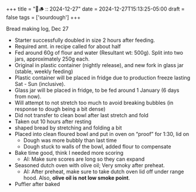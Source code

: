 +++
title = "🍞🪵 :: 2024-12-27"
date = 2024-12-27T15:13:25-05:00
draft = false
tags = ['sourdough']
+++

Bread making log, Dec 27

- Starter successfully doubled in size 2 hours after feeding. 
- Required amt. in recipe called for about half
- Fed around 60g of flour and water (Resultant wt: 500g). Split into two jars, approximately 250g each. 
- Original in plastic container (nightly release), and new fork in glass jar (stable, weekly feeding)
- Plastic container will be placed in fridge due to production freeze lasting Sat - Sun (inclusive).
- Glass jar will be placed in fridge, to be fed around 1 January (6 days from now).
- Will attempt to not stretch too much to avoid breaking bubbles (in response to dough being a bit dense)
- Did not transfer to clean bowl after last stretch and fold
- Taken out 10 hours after resting
- shaped bread by stretching and folding a bit
- Placed into clean floured bowl and put in oven on “proof” for 1:30, lid on
	- Dough was more bubbly than last time
	- Dough stuck to walls of the bowl, added flour to compensate
- Bake time good, think I needed more scoring
	- AI: Make sure scores are long so they can expand
- Seasoned dutch oven with olive oil; Very smoky after preheat.
	- AI: After preheat, make sure to take dutch oven lid off under range hood. Also, **olive oil is not low smoke point**.
- Puffier after baked